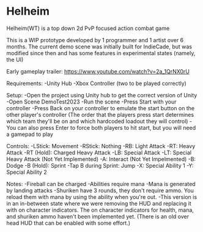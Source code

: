 # Helheim
Helheim(WT) is a top down 2d PvP focused action combat game

This is a WIP prototype developed by 1 programmer and 1 artist over 6 months.
The current demo scene was initially built for IndieCade, but was modified since then and has some features in experimental states (namely, the UI)

Early gameplay trailer: https://www.youtube.com/watch?v=2a_1QrNX0rU

Requirements:
	-Unity Hub
	-Xbox Controller (two to be played correctly)

Setup:
	-Open the project using Unity hub to get the correct version of Unity
	-Open Scene DemoTest2023
	-Run the scene
	-Press Start with your controller
	-Press Back on your controller to emulate the start button on the other player's controller
		(The order that the players press start determines which team they'll be on and which hardcoded loadout they will control)
  	-You can also press Enter to force both players to hit start, but you will need a gamepad to play
		
Controls:
	-LStick: Movement
	-RStick: Nothing
	-RB: Light Attack
	-RT: Heavy Attack
	-RT (Hold): Charged Heavy Attack
	-LB: Special Attack
	-LT: Special Heavy Attack (Not Yet Implemented)
	-A: Interact (Not Yet Impelmented)
	-B: Dodge
	-B (Hold): Sprint
	-Tap B during Sprint: Jump
	-X: Special Ability 1
	-Y: Special Ability 2

Notes:
	-Fireball can be charged
	-Abilities require mana
	-Mana is generated by landing attacks
	-Shuriken have 3 rounds, they don't require ammo.
	 You reload them with mana by using the ability when you're out.
	-This version is in an in-between state where we were removing the HUD and replacing it with on character indicators.
	 The on character indicators for health, mana, and shuriken ammo haven't been implemented yet.
	 (There is an old over head HUD that can be enabled with some effort.)
